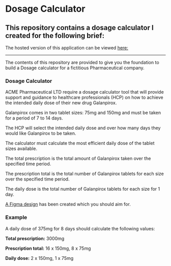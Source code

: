 # Dosage Calculator
## This repository contains a dosage calculator I created for the following brief:
The hosted version of this application can be viewed [here:](https://animated-sorbet-56b6ef.netlify.app/)
***

The contents of this repository are provided to give you the foundation to build a Dosage calculator for a fictitious Pharmaceutical company.

### Dosage Calculator
ACME Pharmaceutical LTD require a dosage calculator tool that will provide support and guidance to healthcare professionals (HCP) on how to achieve the intended daily dose of their new drug Galanpirox.

Galanpirox comes in two tablet sizes: 75mg and 150mg and must be taken for a period of 7 to 14 days.

The HCP will select the intended daily dose and over how many days they would like Galanpirox to be taken.

The calculator must calculate the most efficient daily dose of the tablet sizes available.

The total prescription is the total amount of Galanpirox taken over the specified time period.

The prescription total is the total number of Galanpirox tablets for each size over the specified time period.

The daily dose is the total number of Galanpirox tablets for each size for 1 day.

[A Figma design](https://www.figma.com/proto/hL2TAElP4z9nRDVuW4DxLK/HTML-Technical-Test?page-id=0%3A1&type=design&node-id=1-3&viewport=459%2C465%2C0.68&t=L0ILJeKctoTIloc5-1&scaling=min-zoom&mode=design) has been created which you should aim for.

### Example

A daily dose of 375mg for 8 days should calculate the following values:

**Total prescription:** 3000mg

**Prescription total:** 16 x 150mg, 8 x 75mg

**Daily dose:** 2 x 150mg, 1 x 75mg
